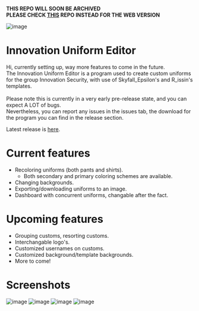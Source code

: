 <b>THIS REPO WILL SOON BE ARCHIVED</b><br>
<b>PLEASE CHECK <a href="https://github.com/thoricelli/Innovation-Uniform-Editor-Web">THIS</a> REPO INSTEAD FOR THE WEB VERSION</b>

![image](https://github.com/thoricelli/Innovation-Uniform-Editor/assets/29801268/3687dbcc-dcde-4e23-8454-7d5bcd69440b)
# Innovation Uniform Editor
Hi, currently setting up, way more features to come in the future.<br>
The Innovation Uniform Editor is a program used to create custom uniforms for the group Innovation Security, with use of Skyfall_Epsilon's and R_issin's templates.<br><br>
Please note this is currently in a very early pre-release state, and you can expect A LOT of bugs.<br>
Nevertheless, you can report any issues in the issues tab, the download for the program you can find in the release section.<br>

Latest release is <a href="https://github.com/thoricelli/Innovation-Uniform-Editor/releases">here</a>.<br>

# Current features
- Recoloring uniforms (both pants and shirts).
    - Both secondary and primary coloring schemes are available.
- Changing backgrounds.
- Exporting/downloading uniforms to an image.
- Dashboard with concurrent uniforms, changable after the fact.
# Upcoming features
- Grouping customs, resorting customs.
- Interchangable logo's.
- Customized usernames on customs.
- Customized background/template backgrounds.
- More to come!
# Screenshots
![image](https://github.com/thoricelli/Innovation-Uniform-Editor/assets/29801268/13168b9b-a416-438e-93fe-73076b7d8e90)
![image](https://github.com/thoricelli/Innovation-Uniform-Editor/assets/29801268/12457710-0e84-4292-b5a1-7684279ea5c7)
![image](https://github.com/thoricelli/Innovation-Uniform-Editor/assets/29801268/fb14e5c1-e13e-4a91-93a3-c271bdb3fd62)
![image](https://github.com/thoricelli/Innovation-Uniform-Editor/assets/29801268/13bcf252-04ad-44c1-83cd-9861ca765857)
